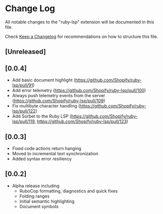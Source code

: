 # Change Log

All notable changes to the "ruby-lsp" extension will be documented in this file.

Check [Keep a Changelog](http://keepachangelog.com/) for recommendations on how to structure this file.

## [Unreleased]

## [0.0.4]

- Add basic document highlight (https://github.com/Shopify/ruby-lsp/pull/91)
- Add error telemetry (https://github.com/Shopify/ruby-lsp/pull/100)
- Always push telemetry events from the server (https://github.com/Shopify/ruby-lsp/pull/109)
- Fix multibyte character handling (https://github.com/Shopify/ruby-lsp/pull/122)
- Add Sorbet to the Ruby LSP (https://github.com/Shopify/ruby-lsp/pull/119, https://github.com/Shopify/ruby-lsp/pull/123)

## [0.0.3]

- Fixed code actions return hanging
- Moved to incremental text synchronization
- Added syntax error resiliency

## [0.0.2]

- Alpha release including
    - RuboCop formatting, diagnostics and quick fixes
    - Folding ranges
    - Initial semantic highlighting
    - Document symbols
